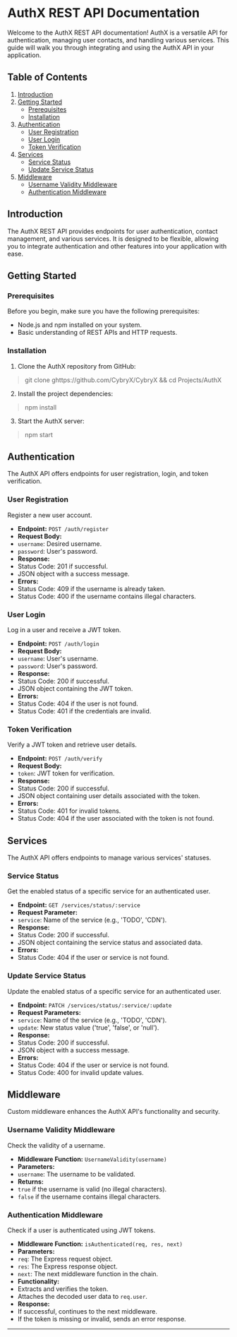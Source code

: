 # AuthX REST API Documentation

Welcome to the AuthX REST API documentation! AuthX is a versatile API for authentication, managing user contacts, and handling various services. This guide will walk you through integrating and using the AuthX API in your application.

## Table of Contents

1. [Introduction](#introduction)
2. [Getting Started](#getting-started)
   - [Prerequisites](#prerequisites)
   - [Installation](#installation)
3. [Authentication](#authentication)
   - [User Registration](#user-registration)
   - [User Login](#user-login)
   - [Token Verification](#token-verification)
4. [Services](#services)
   - [Service Status](#service-status)
   - [Update Service Status](#update-service-status)
5. [Middleware](#middleware)
   - [Username Validity Middleware](#username-validity-middleware)
   - [Authentication Middleware](#authentication-middleware)

## Introduction

The AuthX REST API provides endpoints for user authentication, contact management, and various services. It is designed to be flexible, allowing you to integrate authentication and other features into your application with ease.

## Getting Started

### Prerequisites

Before you begin, make sure you have the following prerequisites:

- Node.js and npm installed on your system.
- Basic understanding of REST APIs and HTTP requests.

### Installation

1. Clone the AuthX repository from GitHub:

>git clone ghttps://github.com/CybryX/CybryX &&
>cd Projects/AuthX


2. Install the project dependencies:

>npm install


3. Start the AuthX server:

>npm start


## Authentication

The AuthX API offers endpoints for user registration, login, and token verification.

### User Registration

Register a new user account.

- **Endpoint:** `POST /auth/register`
- **Request Body:**
- `username`: Desired username.
- `password`: User's password.
- **Response:**
- Status Code: 201 if successful.
- JSON object with a success message.
- **Errors:**
- Status Code: 409 if the username is already taken.
- Status Code: 400 if the username contains illegal characters.

### User Login

Log in a user and receive a JWT token.

- **Endpoint:** `POST /auth/login`
- **Request Body:**
- `username`: User's username.
- `password`: User's password.
- **Response:**
- Status Code: 200 if successful.
- JSON object containing the JWT token.
- **Errors:**
- Status Code: 404 if the user is not found.
- Status Code: 401 if the credentials are invalid.

### Token Verification

Verify a JWT token and retrieve user details.

- **Endpoint:** `POST /auth/verify`
- **Request Body:**
- `token`: JWT token for verification.
- **Response:**
- Status Code: 200 if successful.
- JSON object containing user details associated with the token.
- **Errors:**
- Status Code: 401 for invalid tokens.
- Status Code: 404 if the user associated with the token is not found.

## Services

The AuthX API offers endpoints to manage various services' statuses.

### Service Status

Get the enabled status of a specific service for an authenticated user.

- **Endpoint:** `GET /services/status/:service`
- **Request Parameter:**
- `service`: Name of the service (e.g., 'TODO', 'CDN').
- **Response:**
- Status Code: 200 if successful.
- JSON object containing the service status and associated data.
- **Errors:**
- Status Code: 404 if the user or service is not found.

### Update Service Status

Update the enabled status of a specific service for an authenticated user.

- **Endpoint:** `PATCH /services/status/:service/:update`
- **Request Parameters:**
- `service`: Name of the service (e.g., 'TODO', 'CDN').
- `update`: New status value ('true', 'false', or 'null').
- **Response:**
- Status Code: 200 if successful.
- JSON object with a success message.
- **Errors:**
- Status Code: 404 if the user or service is not found.
- Status Code: 400 for invalid update values.

## Middleware

Custom middleware enhances the AuthX API's functionality and security.

### Username Validity Middleware

Check the validity of a username.

- **Middleware Function:** `UsernameValidity(username)`
- **Parameters:**
- `username`: The username to be validated.
- **Returns:**
- `true` if the username is valid (no illegal characters).
- `false` if the username contains illegal characters.

### Authentication Middleware

Check if a user is authenticated using JWT tokens.

- **Middleware Function:** `isAuthenticated(req, res, next)`
- **Parameters:**
- `req`: The Express request object.
- `res`: The Express response object.
- `next`: The next middleware function in the chain.
- **Functionality:**
- Extracts and verifies the token.
- Attaches the decoded user data to `req.user`.
- **Response:**
- If successful, continues to the next middleware.
- If the token is missing or invalid, sends an error response.

---
